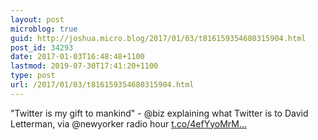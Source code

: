 ```yaml
---
layout: post
microblog: true
guid: http://joshua.micro.blog/2017/01/03/t816159354680315904.html
post_id: 34293
date: 2017-01-03T16:48:48+1100
lastmod: 2019-07-30T17:41:20+1100
type: post
url: /2017/01/03/t816159354680315904.html
---
```

"Twitter is my gift to mankind" - @biz explaining what Twitter is to David Letterman, via @newyorker radio hour [t.co/4efYyoMrM...](https://t.co/4efYyoMrMZ)
